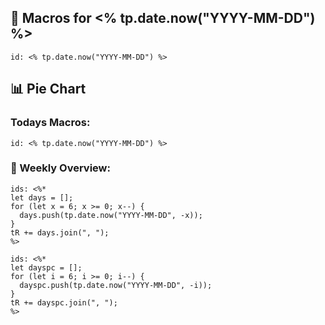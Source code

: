 ## 🥗 Macros for <% tp.date.now("YYYY-MM-DD") %>

```macros
id: <% tp.date.now("YYYY-MM-DD") %>
```

## 📊 Pie Chart

### Todays Macros:

```macrospc
id: <% tp.date.now("YYYY-MM-DD") %>
```

### 📅 Weekly Overview:

```macroscalc
ids: <%* 
let days = [];
for (let x = 6; x >= 0; x--) {
  days.push(tp.date.now("YYYY-MM-DD", -x));
}
tR += days.join(", ");
%>
```

```macrospc
ids: <%* 
let dayspc = [];
for (let i = 6; i >= 0; i--) {
  dayspc.push(tp.date.now("YYYY-MM-DD", -i));
}
tR += dayspc.join(", ");
%>
```